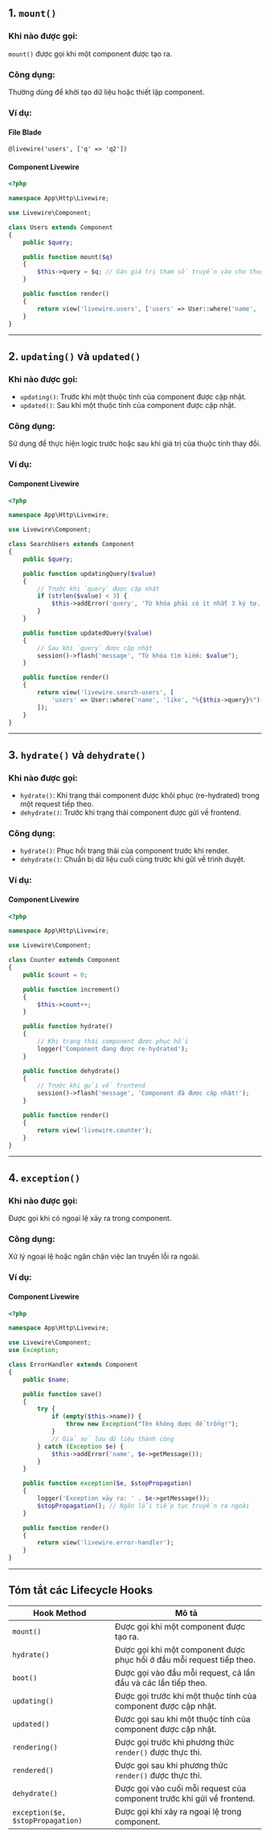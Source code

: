 
## 1. `mount()`
### Khi nào được gọi:
`mount()` được gọi khi một component được tạo ra.

### Công dụng:
Thường dùng để khởi tạo dữ liệu hoặc thiết lập component.

### Ví dụ:
#### File Blade
```blade
@livewire('users', ['q' => 'q2'])
```

#### Component Livewire
```php
<?php

namespace App\Http\Livewire;

use Livewire\Component;

class Users extends Component
{
    public $query;

    public function mount($q)
    {
        $this->query = $q; // Gán giá trị tham số truyền vào cho thuộc tính
    }

    public function render()
    {
        return view('livewire.users', ['users' => User::where('name', 'like', "%{$this->query}%")->get()]);
    }
}
```

---

## 2. `updating()` và `updated()`
### Khi nào được gọi:
- `updating()`: Trước khi một thuộc tính của component được cập nhật.
- `updated()`: Sau khi một thuộc tính của component được cập nhật.

### Công dụng:
Sử dụng để thực hiện logic trước hoặc sau khi giá trị của thuộc tính thay đổi.

### Ví dụ:
#### Component Livewire
```php
<?php

namespace App\Http\Livewire;

use Livewire\Component;

class SearchUsers extends Component
{
    public $query;

    public function updatingQuery($value)
    {
        // Trước khi `query` được cập nhật
        if (strlen($value) < 3) {
            $this->addError('query', 'Từ khóa phải có ít nhất 3 ký tự.');
        }
    }

    public function updatedQuery($value)
    {
        // Sau khi `query` được cập nhật
        session()->flash('message', "Từ khóa tìm kiếm: $value");
    }

    public function render()
    {
        return view('livewire.search-users', [
            'users' => User::where('name', 'like', "%{$this->query}%")->get()
        ]);
    }
}
```

---

## 3. `hydrate()` và `dehydrate()`
### Khi nào được gọi:
- `hydrate()`: Khi trạng thái component được khôi phục (re-hydrated) trong một request tiếp theo.
- `dehydrate()`: Trước khi trạng thái component được gửi về frontend.

### Công dụng:
- `hydrate()`: Phục hồi trạng thái của component trước khi render.
- `dehydrate()`: Chuẩn bị dữ liệu cuối cùng trước khi gửi về trình duyệt.

### Ví dụ:
#### Component Livewire
```php
<?php

namespace App\Http\Livewire;

use Livewire\Component;

class Counter extends Component
{
    public $count = 0;

    public function increment()
    {
        $this->count++;
    }

    public function hydrate()
    {
        // Khi trạng thái component được phục hồi
        logger('Component đang được re-hydrated');
    }

    public function dehydrate()
    {
        // Trước khi gửi về frontend
        session()->flash('message', 'Component đã được cập nhật!');
    }

    public function render()
    {
        return view('livewire.counter');
    }
}
```

---

## 4. `exception()`
### Khi nào được gọi:
Được gọi khi có ngoại lệ xảy ra trong component.

### Công dụng:
Xử lý ngoại lệ hoặc ngăn chặn việc lan truyền lỗi ra ngoài.

### Ví dụ:
#### Component Livewire
```php
<?php

namespace App\Http\Livewire;

use Livewire\Component;
use Exception;

class ErrorHandler extends Component
{
    public $name;

    public function save()
    {
        try {
            if (empty($this->name)) {
                throw new Exception("Tên không được để trống!");
            }
            // Giả sử lưu dữ liệu thành công
        } catch (Exception $e) {
            $this->addError('name', $e->getMessage());
        }
    }

    public function exception($e, $stopPropagation)
    {
        logger('Exception xảy ra: ' . $e->getMessage());
        $stopPropagation(); // Ngăn lỗi tiếp tục truyền ra ngoài
    }

    public function render()
    {
        return view('livewire.error-handler');
    }
}
```

---

## Tóm tắt các Lifecycle Hooks
| Hook Method         | Mô tả                                                                         |
|---------------------|-------------------------------------------------------------------------------|
| `mount()`           | Được gọi khi một component được tạo ra.                                      |
| `hydrate()`         | Được gọi khi một component được phục hồi ở đầu mỗi request tiếp theo.         |
| `boot()`            | Được gọi vào đầu mỗi request, cả lần đầu và các lần tiếp theo.                |
| `updating()`        | Được gọi trước khi một thuộc tính của component được cập nhật.                |
| `updated()`         | Được gọi sau khi một thuộc tính của component được cập nhật.                 |
| `rendering()`       | Được gọi trước khi phương thức `render()` được thực thi.                      |
| `rendered()`        | Được gọi sau khi phương thức `render()` được thực thi.                       |
| `dehydrate()`       | Được gọi vào cuối mỗi request của component trước khi gửi về frontend.       |
| `exception($e, $stopPropagation)` | Được gọi khi xảy ra ngoại lệ trong component.                                 |
